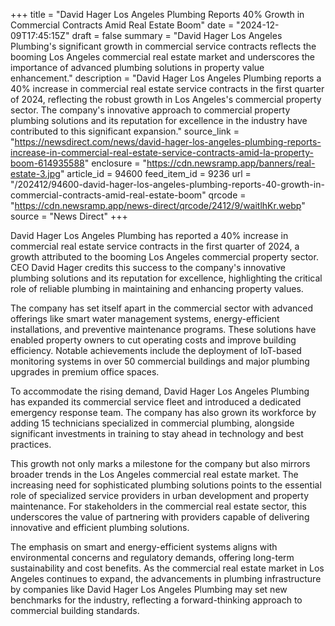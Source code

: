+++
title = "David Hager Los Angeles Plumbing Reports 40% Growth in Commercial Contracts Amid Real Estate Boom"
date = "2024-12-09T17:45:15Z"
draft = false
summary = "David Hager Los Angeles Plumbing's significant growth in commercial service contracts reflects the booming Los Angeles commercial real estate market and underscores the importance of advanced plumbing solutions in property value enhancement."
description = "David Hager Los Angeles Plumbing reports a 40% increase in commercial real estate service contracts in the first quarter of 2024, reflecting the robust growth in Los Angeles's commercial property sector. The company's innovative approach to commercial property plumbing solutions and its reputation for excellence in the industry have contributed to this significant expansion."
source_link = "https://newsdirect.com/news/david-hager-los-angeles-plumbing-reports-increase-in-commercial-real-estate-service-contracts-amid-la-property-boom-614935588"
enclosure = "https://cdn.newsramp.app/banners/real-estate-3.jpg"
article_id = 94600
feed_item_id = 9236
url = "/202412/94600-david-hager-los-angeles-plumbing-reports-40-growth-in-commercial-contracts-amid-real-estate-boom"
qrcode = "https://cdn.newsramp.app/news-direct/qrcode/2412/9/waitlhKr.webp"
source = "News Direct"
+++

<p>David Hager Los Angeles Plumbing has reported a 40% increase in commercial real estate service contracts in the first quarter of 2024, a growth attributed to the booming Los Angeles commercial property sector. CEO David Hager credits this success to the company's innovative plumbing solutions and its reputation for excellence, highlighting the critical role of reliable plumbing in maintaining and enhancing property values.</p><p>The company has set itself apart in the commercial sector with advanced offerings like smart water management systems, energy-efficient installations, and preventive maintenance programs. These solutions have enabled property owners to cut operating costs and improve building efficiency. Notable achievements include the deployment of IoT-based monitoring systems in over 50 commercial buildings and major plumbing upgrades in premium office spaces.</p><p>To accommodate the rising demand, David Hager Los Angeles Plumbing has expanded its commercial service fleet and introduced a dedicated emergency response team. The company has also grown its workforce by adding 15 technicians specialized in commercial plumbing, alongside significant investments in training to stay ahead in technology and best practices.</p><p>This growth not only marks a milestone for the company but also mirrors broader trends in the Los Angeles commercial real estate market. The increasing need for sophisticated plumbing solutions points to the essential role of specialized service providers in urban development and property maintenance. For stakeholders in the commercial real estate sector, this underscores the value of partnering with providers capable of delivering innovative and efficient plumbing solutions.</p><p>The emphasis on smart and energy-efficient systems aligns with environmental concerns and regulatory demands, offering long-term sustainability and cost benefits. As the commercial real estate market in Los Angeles continues to expand, the advancements in plumbing infrastructure by companies like David Hager Los Angeles Plumbing may set new benchmarks for the industry, reflecting a forward-thinking approach to commercial building standards.</p>
